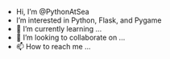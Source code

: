 - Hi, I’m @PythonAtSea
- I’m interested in Python, Flask, and Pygame
- 🌱 I’m currently learning ...
- 💞️ I’m looking to collaborate on ...
- 📫 How to reach me ...

<!---
PythonAtSea/PythonAtSea is a ✨ special ✨ repository because its `README.md` (this file) appears on your GitHub profile.
You can click the Preview link to take a look at your changes.
--->
